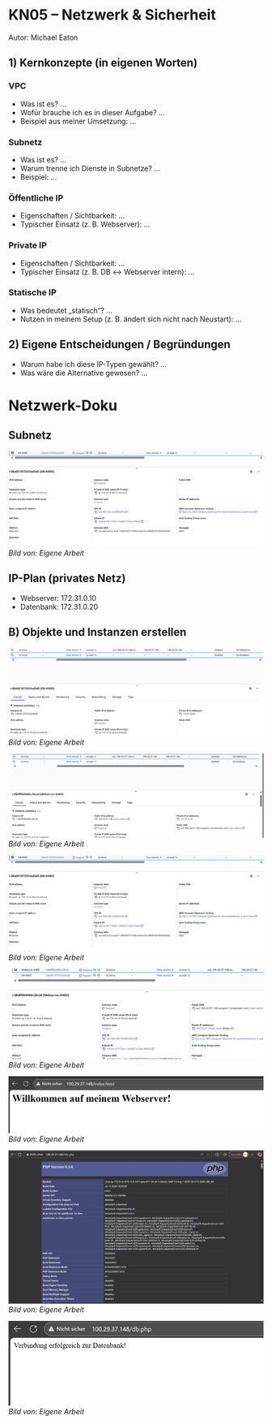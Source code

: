 # KN05 – Netzwerk & Sicherheit

Autor: Michael Eaton

## 1) Kernkonzepte (in eigenen Worten)

### VPC
- Was ist es? …
- Wofür brauche ich es in dieser Aufgabe? …
- Beispiel aus meiner Umsetzung: …

### Subnetz
- Was ist es? …
- Warum trenne ich Dienste in Subnetze? …
- Beispiel: …

### Öffentliche IP
- Eigenschaften / Sichtbarkeit: …
- Typischer Einsatz (z. B. Webserver): …

### Private IP
- Eigenschaften / Sichtbarkeit: …
- Typischer Einsatz (z. B. DB ↔ Webserver intern): …

### Statische IP
- Was bedeutet „statisch“? …
- Nutzen in meinem Setup (z. B. ändert sich nicht nach Neustart): …

## 2) Eigene Entscheidungen / Begründungen
- Warum habe ich diese IP-Typen gewählt? …
- Was wäre die Alternative gewesen? …



# Netzwerk-Doku

## Subnetz

![Subnetz](KN05_subnet-DB.jpg)  
*Bild von: Eigene Arbeit*

## IP-Plan (privates Netz)

- Webserver: 172.31.0.10  
- Datenbank: 172.31.0.20

## B) Objekte und Instanzen erstellen

![IPv4-Konfiguration Datenbank](KN05_ipv4-DB.jpg)  
*Bild von: Eigene Arbeit*

![IPv4-Konfiguration Webserver](KN05_ipv4-webserver.jpg)  
*Bild von: Eigene Arbeit*

![Subnetz-Zuordnung Datenbank](KN05_subnet-DB.jpg)  
*Bild von: Eigene Arbeit*

![Subnetz-Zuordnung Webserver](KN05_subnet-webserver.jpg)  
*Bild von: Eigene Arbeit*

![index.html](KN05_index_html.jpg)  
*Bild von: Eigene Arbeit*

![info.php](KN05_info_php.jpg)  
*Bild von: Eigene Arbeit*

![db.php](KN05_db_php.jpg)  
*Bild von: Eigene Arbeit*


